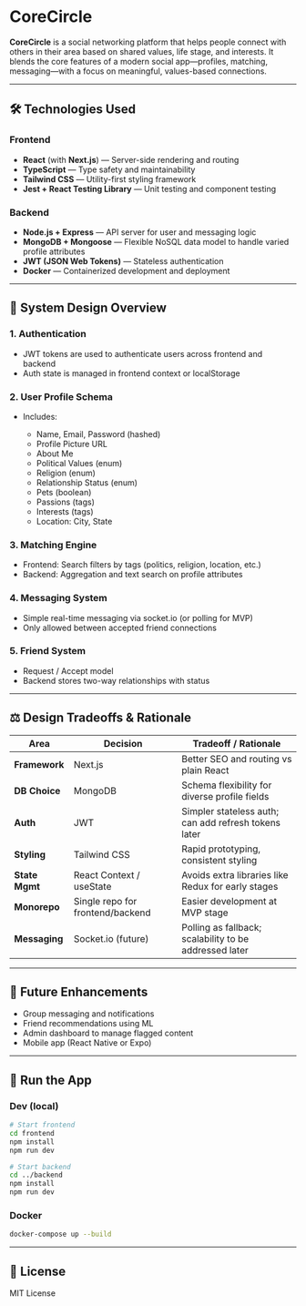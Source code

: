 # CoreCircle

**CoreCircle** is a social networking platform that helps people connect with others in their area based on shared values, life stage, and interests. It blends the core features of a modern social app—profiles, matching, messaging—with a focus on meaningful, values-based connections.

---

## 🛠️ Technologies Used

### Frontend

* **React** (with **Next.js**) — Server-side rendering and routing
* **TypeScript** — Type safety and maintainability
* **Tailwind CSS** — Utility-first styling framework
* **Jest + React Testing Library** — Unit testing and component testing

### Backend

* **Node.js + Express** — API server for user and messaging logic
* **MongoDB + Mongoose** — Flexible NoSQL data model to handle varied profile attributes
* **JWT (JSON Web Tokens)** — Stateless authentication
* **Docker** — Containerized development and deployment

---

## 📐 System Design Overview

### 1. Authentication

* JWT tokens are used to authenticate users across frontend and backend
* Auth state is managed in frontend context or localStorage

### 2. User Profile Schema

* Includes:

  * Name, Email, Password (hashed)
  * Profile Picture URL
  * About Me
  * Political Values (enum)
  * Religion (enum)
  * Relationship Status (enum)
  * Pets (boolean)
  * Passions (tags)
  * Interests (tags)
  * Location: City, State

### 3. Matching Engine

* Frontend: Search filters by tags (politics, religion, location, etc.)
* Backend: Aggregation and text search on profile attributes

### 4. Messaging System

* Simple real-time messaging via socket.io (or polling for MVP)
* Only allowed between accepted friend connections

### 5. Friend System

* Request / Accept model
* Backend stores two-way relationships with status

---

## ⚖️ Design Tradeoffs & Rationale

| Area           | Decision                         | Tradeoff / Rationale                                   |
| -------------- | -------------------------------- | ------------------------------------------------------ |
| **Framework**  | Next.js                          | Better SEO and routing vs plain React                  |
| **DB Choice**  | MongoDB                          | Schema flexibility for diverse profile fields          |
| **Auth**       | JWT                              | Simpler stateless auth; can add refresh tokens later   |
| **Styling**    | Tailwind CSS                     | Rapid prototyping, consistent styling                  |
| **State Mgmt** | React Context / useState         | Avoids extra libraries like Redux for early stages     |
| **Monorepo**   | Single repo for frontend/backend | Easier development at MVP stage                        |
| **Messaging**  | Socket.io (future)               | Polling as fallback; scalability to be addressed later |

---

## 🚀 Future Enhancements

* Group messaging and notifications
* Friend recommendations using ML
* Admin dashboard to manage flagged content
* Mobile app (React Native or Expo)

---

## 📂 Run the App

### Dev (local)

```bash
# Start frontend
cd frontend
npm install
npm run dev

# Start backend
cd ../backend
npm install
npm run dev
```

### Docker

```bash
docker-compose up --build
```

---

## 📄 License

MIT License
